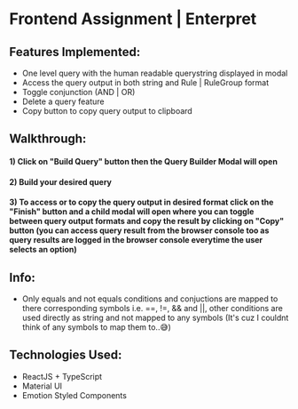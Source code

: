 # Frontend Assignment | Enterpret

## Features Implemented:
* One level query with the human readable querystring displayed in modal 
* Access the query output in both string and Rule | RuleGroup format
* Toggle conjunction (AND | OR)
* Delete a query feature
* Copy button to copy query output to clipboard

## Walkthrough:
#### 1) Click on "Build Query" button then the Query Builder Modal will open
#### 2) Build your desired query
#### 3) To access or to copy the query output in desired format click on the "Finish" button and a child modal will open where you can toggle between query output formats and copy the result by clicking on "Copy" button (you can access query result from the browser console too as query results are logged in the browser console everytime the user selects an option)

## Info:
* Only equals and not equals conditions and conjuctions are mapped to there corresponding symbols i.e. ==, !=, && and ||, other conditions are used directly as string and not mapped to any symbols (It's cuz I couldnt think of any symbols to map them to..😅)

## Technologies Used:

* ReactJS + TypeScript
* Material UI
* Emotion Styled Components
